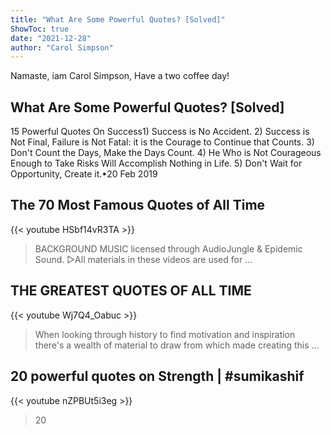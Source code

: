 ```yaml
---
title: "What Are Some Powerful Quotes? [Solved]"
ShowToc: true 
date: "2021-12-28"
author: "Carol Simpson" 
---
```


Namaste, iam Carol Simpson, Have a two coffee day!
## What Are Some Powerful Quotes? [Solved]
15 Powerful Quotes On Success1) Success is No Accident. 
 2) Success is Not Final, Failure is Not Fatal: it is the Courage to Continue that Counts. 
 3) Don't Count the Days, Make the Days Count. 
 4) He Who is Not Courageous Enough to Take Risks Will Accomplish Nothing in Life. 
 5) Don't Wait for Opportunity, Create it.•20 Feb 2019

## The 70 Most Famous Quotes of All Time
{{< youtube HSbf14vR3TA >}}
>BACKGROUND MUSIC licensed through AudioJungle & Epidemic Sound. ▻All materials in these videos are used for ...

## THE GREATEST QUOTES OF ALL TIME
{{< youtube Wj7Q4_Oabuc >}}
>When looking through history to find motivation and inspiration there's a wealth of material to draw from which made creating this ...

## 20 powerful quotes on Strength | #sumikashif
{{< youtube nZPBUt5i3eg >}}
>20 

